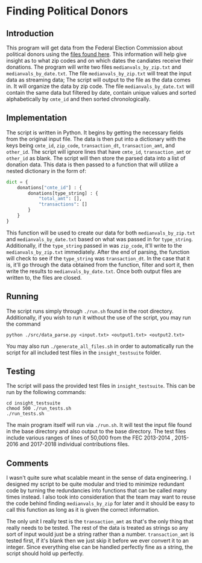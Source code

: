 # Finding Political Donors

## Introduction

This program will get data from the Federal Election Commission about political
donors using the [files found here](http://classic.fec.gov/finance/disclosure/ftpdet.shtml).
This information will help give insight as to what zip codes and on 
which dates the candiates receive their donations. The program will write two 
files `medianvals_by_zip.txt` and `medianvals_by_date.txt`. The file 
`medianvals_by_zip.txt` will treat the input data as streaming data; The script
will output to the file as the data comes in. It will organize the data by zip 
code. The file `medianvals_by_date.txt` will contain the same data but filtered
by date, contain unique values and sorted alphabetically by `cmte_id` and then 
sorted chronologically. 

## Implementation

The script is written in Python. It begins by getting the necessary fields from
the original input file. The data is then put into a dictionary with the keys
being `cmte_id`, `zip_code`, `transaction_dt`, `transaction_amt`, and `other_id`. 
The script will ignore lines that have `cmte_id`, `transaction_amt` or 
`other_id` as blank. The script will then store the parsed data into a list of 
donation data. This data is then passed to a function that will utilize a 
nested dictionary in the form of: 

```python
dict = {
    donations["cmte_id"] : { 
		donations[type_string] : {
			"total_amt": [],
			"transactions": [] 
		}
    }
}
```
This function will be used to create our data for both `medianvals_by_zip.txt` 
and `medianvals_by_date.txt` based on what was passed in for `type_string`.
Additionally, if the `type_string` passed in was `zip_code`, it'll write to the
`medianvals_by_zip.txt` immediately. After the end of parsing, the function 
will check to see if the `type_string` was `transaction_dt`. In the case that 
it is, it'll go through the data obtained from the function, filter and sort 
it, then write the results to `medianvals_by_date.txt`. Once both output files
are written to, the files are closed.
## Running

The script runs simply through `./run.sh` found in the root directory.
Additionally, if you wish to run it without the use of the script, you may run
the command 
    
	python ./src/data_parse.py <input.txt> <output1.txt> <output2.txt>

You may also run `./generate_all_files.sh` in order to automatically run the
script for all included test files in the `insight_testsuite` folder.
## Testing

The script will pass the provided test files in `insight_testsuite`. This can be
run by the following commands:


    cd insight_testsuite
    chmod 500 ./run_tests.sh
    ./run_tests.sh

The main program itself will run via `./run.sh`. It will test the input file 
found in the base directory and also output to the base directory. 
The test files include various ranges of lines of 50,000 from the FEC 2013-2014
, 2015-2016 and 2017-2018 individual contributions files.

## Comments

I wasn't quite sure what scalable meant in the sense of data engineering. I 
designed my script to be quite modular and tried to minimize redundant code by 
turning the redundancies into functions that can be called many times instead. 
I also took into consideration that the team may want to reuse the code behind 
finding `medianvals_by_zip` for later and it should be easy to call this 
function as long as it is given the correct information.

The only unit I really test is the `transaction_amt` as that's the only thing
that really needs to be tested. The rest of the data is treated as strings so
any sort of input would just be a string rather than a number. `transaction_amt`
is tested first, if it's blank then we just skip it before we ever convert it to
an integer. Since everything else can be handled perfectly fine as a string, the
script should hold up perfectly. 
